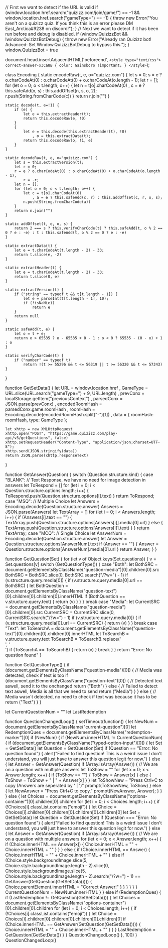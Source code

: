 // First we want to detect if the URL is valid
if (window.location.href.search("quizizz.com/join/game/") == -1 && window.location.href.search("gameType=") == -1) {
    throw new Error("You aren't on a quizizz quiz. If you think this is an error please DM East_Arctica#9238 on discord!");
}
// Next we want to detect if it has been run before and debug is disabled.
if (window.QuizizzBot && !window.QuizizzBotDebug) {
    throw new Error("Already ran Quizizz bot! Advanced: Set Window.QuizizzBotDebug to bypass this.");
}
window.QuizizzBot = true

document.head.insertAdjacentHTML('beforeend', `<style type="text/css">
correct-answer-x3Ca8B {
  color: Gainsboro !important;
}
</style>`);

class Encoding {
    static encodeRaw(t, e, o="quizizz.com") {
        let s = 0;
        s = e ? o.charCodeAt(0) : o.charCodeAt(0) + o.charCodeAt(o.length - 1);
        let r = [];
        for (let o = 0; o < t.length; o++) {
            let n = t[o].charCodeAt(0)
                , c = e ? this.safeAdd(n, s) : this.addOffset(n, s, o, 2);
            r.push(String.fromCharCode(c))
        }
        return r.join("")
    }

    static decode(t, e=!1) {
        if (e) {
            let e = this.extractHeader(t);
            return this.decodeRaw(e, !0)
        }
        {
            let e = this.decode(this.extractHeader(t), !0)
                , o = this.extractData(t);
            return this.decodeRaw(o, !1, e)
        }
    }

    static decodeRaw(t, e, o="quizizz.com") {
        let s = this.extractVersion(t);
        let r = 0;
        r = e ? o.charCodeAt(0) : o.charCodeAt(0) + o.charCodeAt(o.length - 1),
            r = -r;
        let n = [];
        for (let o = 0; o < t.length; o++) {
            let c = t[o].charCodeAt(0)
                , a = e ? this.safeAdd(c, r) : this.addOffset(c, r, o, s);
            n.push(String.fromCharCode(a))
        }
        return n.join("")
    }

    static addOffset(t, e, o, s) {
        return 2 === s ? this.verifyCharCode(t) ? this.safeAdd(t, o % 2 == 0 ? e : -e) : t : this.safeAdd(t, o % 2 == 0 ? e : -e)
    }

    static extractData(t) {
        let e = t.charCodeAt(t.length - 2) - 33;
        return t.slice(e, -2)
    }

    static extractHeader(t) {
        let e = t.charCodeAt(t.length - 2) - 33;
        return t.slice(0, e)
    }

    static extractVersion(t) {
        if ("string" == typeof t && t[t.length - 1]) {
            let e = parseInt(t[t.length - 1], 10);
            if (!isNaN(e))
                return e
        }
        return null
    }

    static safeAdd(t, e) {
        let o = t + e;
        return o > 65535 ? o - 65535 + 0 - 1 : o < 0 ? 65535 - (0 - o) + 1 : o
    }

    static verifyCharCode(t) {
        if ("number" == typeof t)
            return !(t >= 55296 && t <= 56319 || t >= 56320 && t <= 57343)
    }
}

function GetSetData() {
    let URL = window.location.href
        , GameType = URL.slice(URL.search("gameType=") + 9, URL.length)
        , prevConx = localStorage.getItem("previousContext")
        , parsedConx = JSON.parse(prevConx)
        , encodedRoomHash = parsedConx.game.roomHash
        , roomHash = Encoding.decode(encodedRoomHash.split("-")[1])
        , data = {
        roomHash: roomHash,
        type: GameType
    };

    let xhttp = new XMLHttpRequest
    xhttp.open("POST", "https://game.quizizz.com/play-api/v3/getQuestions", false)
    xhttp.setRequestHeader("Content-Type", "application/json;charset=UTF-8");
    xhttp.send(JSON.stringify(data))
    return JSON.parse(xhttp.responseText)
}

function GetAnswer(Question) {
    switch (Question.structure.kind) {
        case "BLANK":
            // Text Response, we have no need for image detection in answers
            let ToRespond = []
            for (let i = 0; i < Question.structure.options.length; i++) {
                ToRespond.push(Question.structure.options[i].text)
            }
            return ToRespond;
        case "MSQ":
            // Multiple Choice
            let Answers = Encoding.decode(Question.structure.answer)
            Answers = JSON.parse(Answers)
            let TextArray = []
            for (let i = 0; i < Answers.length; i++) {
                if (Answers[i].text == "") {
                    TextArray.push(Question.structure.options[Answers[i]].media[0].url)
                } else {
                    TextArray.push(Question.structure.options[Answers[i]].text)
                }
            }
            return TextArray;
        case "MCQ":
            // Single Choice
            let AnswerNum = Encoding.decode(Question.structure.answer)
            let Answer = Question.structure.options[AnswerNum].text
            if (Answer == "") {
                Answer = Question.structure.options[AnswerNum].media[0].url
            }
            return Answer;
    }
}

function GetQuestion(Set) {
    for (let v of Object.keys(Set.questions)) {
        v = Set.questions[v]
        switch (GetQuestionType()) {
            case "Both":
                let BothSRC = document.getElementsByClassName("question-media")[0].children[0].src
                BothSRC = BothSRC.slice(0, BothSRC.search("/?w=") - 1)
                if (v.structure.query.media[0]) {
                    if (v.structure.query.media[0].url == BothSRC) {
                        let BothQuestion = document.getElementsByClassName("question-text")[0].children[0].children[0].innerHTML
                        if (BothQuestion == v.structure.query.text) {
                            return (v)
                        }
                    }
                }
                break
            case "Media":
                let CurrentSRC = document.getElementsByClassName("question-media")[0].children[0].src
                CurrentSRC = CurrentSRC.slice(0, CurrentSRC.search("/?w=") - 1)
                if (v.structure.query.media[0]) {
                    if (v.structure.query.media[0].url == CurrentSRC) {
                        return (v)
                    }
                }
                break
            case "Text":
                let ToSearchA = document.getElementsByClassName("question-text")[0].children[0].children[0].innerHTML
                let ToSearchB = v.structure.query.text
                ToSearchB = ToSearchB.replace('<br/>', '<br>')
                if (ToSearchA == ToSearchB) {
                    return (v)
                }
                break
        }
    }
    return "Error: No question found"
}

function GetQuestionType() {
    if (document.getElementsByClassName("question-media")[0]) {
        // Media was detected, check if text is too
        if (document.getElementsByClassName("question-text")[0]) {
            // Detected text aswell, send it to the onchanged
            return ("Both")
        } else {
            // Failed to detect text aswell, Media is all that we need to send
            return ("Media")
        }
    } else {
        // Media wasn't detected, no need to check if text was because it has to be
        return ("Text")
    }
}

let CurrentQuestionNum = ""
let LastRedemption

function QuestionChangedLoop() {
    setTimeout(function() {
        let NewNum = document.getElementsByClassName("current-question")[0]
        let RedemptionQues = document.getElementsByClassName("redemption-marker")[0]
        if (NewNum) {
            if (NewNum.innerHTML != CurrentQuestionNum) {
                if (document.getElementsByClassName("typed-option-input")[0]) {
                    let Set = GetSetData()
                    let Question = GetQuestion(Set)
                    if (Question == "Error: No question found") {
                        alert("Failed to find question! This is a weird issue I don't understand, you will just have to answer this question legit for now.")
                    } else {
                        let Answer = GetAnswer(Question)
                        if (Array.isArray(Answer)) {
                            // We are on a question with multiple answers
                            let ToShow = ""
                            for (let x = 0; x < Answer.length; x++) {
                                if (ToShow == "") {
                                    ToShow = Answer[x]
                                } else {
                                    ToShow = ToShow + " | " + Answer[x]
                                }
                            }
                            let ToShowNew = "Press Ctrl+C to copy (Answers are seperated by ' | ')"
                            prompt(ToShowNew, ToShow)
                        } else {
                            let NewAnswer = "Press Ctrl+C to copy."
                            prompt(NewAnswer, Answer);
                        }
                    }
                } else {
                    let Choices = document.getElementsByClassName("options-container")[0].children[0].children
                    for (let i = 0; i < Choices.length; i++) {
                        if (!Choices[i].classList.contains("emoji")) {
                            let Choice = Choices[i].children[0].children[0].children[0].children[0]
                            let Set = GetSetData()
                            let Question = GetQuestion(Set)
                            if (Question === "Error: No question found") {
                                alert("Failed to find question! This is a weird issue I don't understand, you will just have to answer this question legit for now.")
                            } else {
                                let Answer = GetAnswer(Question)
                                if (Array.isArray(Answer)) {
                                    // We are on a question with multiple answers
                                    for (let x = 0; x < Answer.length; x++) {
                                        if (Choice.innerHTML == Answer[x]) {
                                            Choice.innerHTML = "<correct-answer-x3Ca8B>" + Choice.innerHTML + "</correct-answer-x3Ca8B>"
                                        }
                                    }
                                } else {
                                    if (Choice.innerHTML == Answer) {
                                        Choice.innerHTML = "<correct-answer-x3Ca8B>" + Choice.innerHTML + "</correct-answer-x3Ca8B>"
                                    } else if (Choice.style.backgroundImage.slice(5, Choice.style.backgroundImage.length - 2).slice(0, Choice.style.backgroundImage.slice(5, Choice.style.backgroundImage.length - 2).search("/?w=") - 1) == GetAnswer(GetQuestion(GetSetData()))) {
                                        Choice.parentElement.innerHTML = "<correct-answer-x3Ca8B>Correct Answer!</correct-answer-x3Ca8B>"
                                    }
                                }
                            }
                        }
                    }
                }
                CurrentQuestionNum = NewNum.innerHTML
            }
        } else if (RedemptionQues) {
            if (LastRedemption != GetQuestion(GetSetData())) {
                let Choices = document.getElementsByClassName("options-container")[0].children[0].children
                for (let i = 0; i < Choices.length; i++) {
                    if (!Choices[i].classList.contains("emoji")) {
                        let Choice = Choices[i].children[0].children[0].children[0].children[0]
                        if (Choice.innerHTML == GetAnswer(GetQuestion(GetSetData()))) {
                            Choice.innerHTML = "<correct-answer-x3Ca8B>" + Choice.innerHTML + "</correct-answer-x3Ca8B>"
                        }
                    }
                }
                LastRedemption = GetQuestion(GetSetData())
            }
        }
        QuestionChangedLoop()
    }, 100)
}
QuestionChangedLoop()
